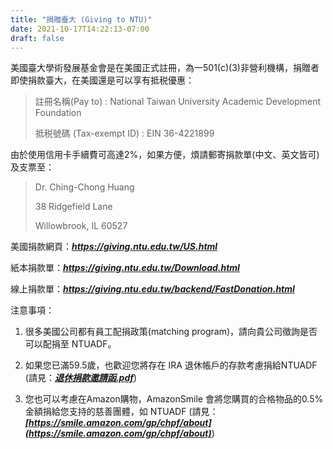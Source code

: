 ```yaml
---
title: "捐贈臺大 (Giving to NTU)"
date: 2021-10-17T14:22:13-07:00
draft: false
---
```

美國臺大學術發展基金會是在美國正式註冊，為一501(c)(3)非營利機構，捐贈者即使捐款臺大，在美國還是可以享有抵税優惠：

> 註冊名稱(Pay to) : National Taiwan University Academic Development Foundation
>
> 抵税號碼 (Tax-exempt ID) : EIN 36-4221899

由於使用信用卡手續費可高達2%，如果方便，煩請郵寄捐款單(中文、英文皆可)及支票至：

> Dr. Ching-Chong Huang
>
> 38 Ridgefield Lane
>
> Willowbrook, IL 60527

美國捐款網頁：***<https://giving.ntu.edu.tw/US.html>***

紙本捐款單：***<https://giving.ntu.edu.tw/Download.html>***

線上捐款單：***<https://giving.ntu.edu.tw/backend/FastDonation.html>***

注意事項：

1. 很多美國公司都有員工配捐政策(matching program)，請向貴公司徵詢是否可以配捐至 NTUADF。


2. 如果您已滿59.5歲，也歡迎您將存在 IRA 退休帳戶的存款考慮捐給NTUADF (請見：***[退休捐款邀請函.pdf](https://guanlinchao.github.io/files/NTU_US_Retirement_Donation_letter_2021.pdf)***)


3. 您也可以考慮在Amazon購物，AmazonSmile 會將您購買的合格物品的0.5% 金額捐給您支持的慈善團體，如 NTUADF (請見：***[https://smile.amazon.com/gp/chpf/about](https://smile.amazon.com/gp/chpf/about)***)
